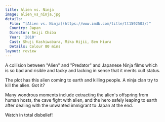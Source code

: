 ```yaml
---
title: Alien vs. Ninja
image: alien_vs_ninja.jpg
details:
  Film: "[Alien vs. Ninja](https://www.imdb.com/title/tt1592503/)"
  Country: Japan
  Director: Seiji Chiba
  Year: '2010'
  Cast: Shuji Kashiwabara, Mika Hijii, Ben Hiura
  Details: Colour 80 mins
layout: review
---
```

A collision between "Alien" and "Predator" and
Japanese Ninja films which is
so bad and risible and tacky and lacking in sense that it merits
cult status.

The plot has this alien coming to earth and killing people.
A ninja clan try to kill the alien. Got it?

Many wondrous moments include extracting the alien's offspring
from human hosts, the cave fight with alien, and the hero
safely leaping to earth after dealing with the unwanted
immigrant to Japan at the end.

Watch in total disbelief!
